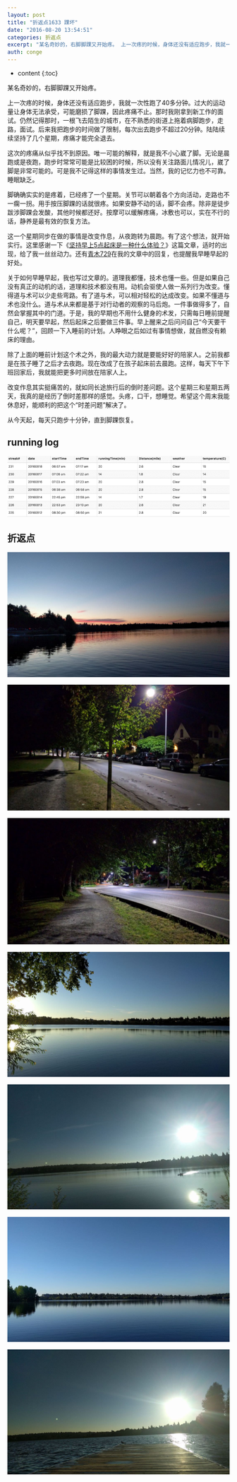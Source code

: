 ```yaml
---
layout: post
title: "折返点1633 踝坏"
date: "2016-08-20 13:54:51"
categories: 折返点
excerpt: "某名奇妙的，右脚脚踝又开始疼。 上一次疼的时候，身体还没有适应跑步，我就一次性跑了40多分钟。过大的运动量让身体无法承受，可能磨损了脚踝，因此疼..."
auth: conge
---
```

* content
{:toc}

某名奇妙的，右脚脚踝又开始疼。

上一次疼的时候，身体还没有适应跑步，我就一次性跑了40多分钟。过大的运动量让身体无法承受，可能磨损了脚踝，因此疼痛不止。那时我刚拿到新工作的面试。仍然记得那时，一根飞去陌生的城市，在不熟悉的街道上拖着病脚跑步，走路，面试。后来我把跑步的时间做了限制，每次出去跑步不超过20分钟。陆陆续续坚持了几个星期，疼痛才能完全退去。

这次的疼痛从似乎找不到原因。唯一可能的解释，就是我不小心崴了脚。无论是晨跑或是夜跑，跑步时常常可能是比较困的时候，所以没有关注路面儿情况儿，崴了脚是非常可能的。可是我不记得这样的事情发生过。当然，我的记忆力也不可靠。睡眠缺乏。

脚确确实实的是疼着，已经疼了一个星期。关节可以朝着各个方向活动，走路也不一瘸一拐。用手按压脚踝的话就很疼。如果安静不动的话，脚不会疼。除非是徒步跋涉脚踝会发酸，其他时候都还好。按摩可以缓解疼痛，冰敷也可以，实在不行的话，静养是最有效的恢复方法。

这一个星期同步在做的事情是改变作息，从夜跑转为晨跑。有了这个想法，就开始实行。这里感谢一下《[坚持早上5点起床是一种什么体验？](http://www.jianshu.com/p/30c2f74ac7ec)》这篇文章，适时的出现，给了我一丝丝动力。还有[青木729](http://www.jianshu.com/users/cedd62e70951)在我的文章中的回复，也提醒我早睡早起的好处。

关于如何早睡早起，我也写过文章的。道理我都懂，技术也懂一些。但是如果自己没有真正的动机的话，道理和技术都没有用。动机会驱使人做一系列行为改变。懂得道与术可以少走些弯路。有了道与术，可以相对轻松的达成改变。如果不懂道与术也没什么。道与术从来都是基于对行动者的观察的马后炮。一件事做得多了，自然会掌握其中的门道。于是，我的早期也不用什么健身的术发，只需每日睡前提醒自己，明天要早起，然后起床之后要做三件事。早上醒来之后问问自己“今天要干什么呢？”，回顾一下入睡前的计划。人睁眼之后如过有事情想做，就自燃没有赖床的理由。

除了上面的睡前计划这个术之外，我的最大动力就是要能好好的陪家人。之前我都是在孩子睡了之后才去夜跑。现在改成了在孩子起床前去晨跑。这样，每天下午下班回家后，我就能把更多时间放在陪家人上。

改变作息其实挺痛苦的，就如同长途旅行后的倒时差问题。这个星期三和星期五两天，我真的是经历了倒时差那样的感觉。头疼，口干，想睡觉。希望这个周末我能休息好，能顺利的把这个“时差问题”解决了。

从今天起，每天只跑步十分钟，直到脚踝恢复。

## running log

![running log week 33](/assets/images/折返点/118382-4ff78b005b0842d0.png)

## 折返点

![20160812.jpg](/assets/images/折返点/118382-843c6e85013fe466.jpg)

![20160813.jpg](/assets/images/折返点/118382-f60da225e42777a6.jpg)

![20160814.jpg](/assets/images/折返点/118382-0771c44d5548381e.jpg)

![20160815.jpg](/assets/images/折返点/118382-2f6513043d16cc40.jpg)

![20160816.jpg](/assets/images/折返点/118382-16df518b27c7b7a5.jpg)

![20160817.jpg](/assets/images/折返点/118382-8f0bb3fd456d96e6.jpg)

![20160818.jpg](/assets/images/折返点/118382-3de5c427a82ec099.jpg)
